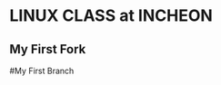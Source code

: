 LINUX CLASS at INCHEON
========================

My First Fork
-------------------------

#My First Branch
